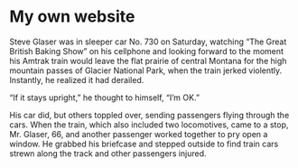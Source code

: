 # My own website
Steve Glaser was in sleeper car No. 730 on Saturday, watching “The Great British Baking Show” on his cellphone and looking forward to the moment his Amtrak train would leave the flat prairie of central Montana for the high mountain passes of Glacier National Park, when the train jerked violently. Instantly, he realized it had derailed.

“If it stays upright,” he thought to himself, “I’m OK.”

His car did, but others toppled over, sending passengers flying through the cars. When the train, which also included two locomotives, came to a stop, Mr. Glaser, 66, and another passenger worked together to pry open a window. He grabbed his briefcase and stepped outside to find train cars strewn along the track and other passengers injured.
